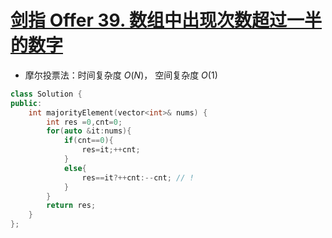 # [剑指 Offer 39. 数组中出现次数超过一半的数字](https://leetcode-cn.com/problems/shu-zu-zhong-chu-xian-ci-shu-chao-guo-yi-ban-de-shu-zi-lcof/)

+ 摩尔投票法：时间复杂度 $O(N)$， 空间复杂度 $O(1)$

```cpp
class Solution {
public:
    int majorityElement(vector<int>& nums) {
        int res =0,cnt=0;
        for(auto &it:nums){
            if(cnt==0){
                res=it;++cnt;
            }
            else{
                res==it?++cnt:--cnt; // !
            }
        }
        return res;
    }
};
```
